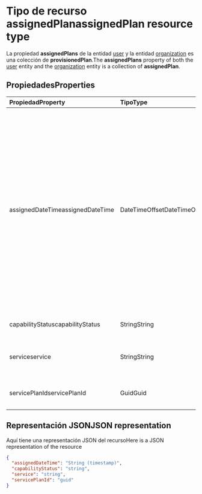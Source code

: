 # <a name="assignedplan-resource-type"></a><span data-ttu-id="9805a-101">Tipo de recurso assignedPlan</span><span class="sxs-lookup"><span data-stu-id="9805a-101">assignedPlan resource type</span></span>

<span data-ttu-id="9805a-102">La propiedad **assignedPlans** de la entidad [user](user.md) y la entidad [organization](organization.md) es una colección de **provisionedPlan**.</span><span class="sxs-lookup"><span data-stu-id="9805a-102">The **assignedPlans** property of both the [user](user.md) entity and the [organization](organization.md) entity is a collection of **assignedPlan**.</span></span>


## <a name="properties"></a><span data-ttu-id="9805a-103">Propiedades</span><span class="sxs-lookup"><span data-stu-id="9805a-103">Properties</span></span>
| <span data-ttu-id="9805a-104">Propiedad</span><span class="sxs-lookup"><span data-stu-id="9805a-104">Property</span></span>     | <span data-ttu-id="9805a-105">Tipo</span><span class="sxs-lookup"><span data-stu-id="9805a-105">Type</span></span>   |<span data-ttu-id="9805a-106">Descripción</span><span class="sxs-lookup"><span data-stu-id="9805a-106">Description</span></span>|
|:---------------|:--------|:----------|
|<span data-ttu-id="9805a-107">assignedDateTime</span><span class="sxs-lookup"><span data-stu-id="9805a-107">assignedDateTime</span></span>|<span data-ttu-id="9805a-108">DateTimeOffset</span><span class="sxs-lookup"><span data-stu-id="9805a-108">DateTimeOffset</span></span>|<span data-ttu-id="9805a-p101">Fecha y hora en que se asignó el plan; por ejemplo: 2013-01-02T19:32:30Z. El tipo de marca de tiempo representa la información de fecha y hora con el formato ISO 8601 y está siempre en hora UTC. Por ejemplo, la medianoche UTC del 1 de enero de 2014 sería así: `'2014-01-01T00:00:00Z'`</span><span class="sxs-lookup"><span data-stu-id="9805a-p101">The date and time at which the plan was assigned; for example: 2013-01-02T19:32:30Z. The Timestamp type represents date and time information using ISO 8601 format and is always in UTC time. For example, midnight UTC on Jan 1, 2014 would look like this: `'2014-01-01T00:00:00Z'`</span></span>|
|<span data-ttu-id="9805a-112">capabilityStatus</span><span class="sxs-lookup"><span data-stu-id="9805a-112">capabilityStatus</span></span>|<span data-ttu-id="9805a-113">String</span><span class="sxs-lookup"><span data-stu-id="9805a-113">String</span></span>|<span data-ttu-id="9805a-114">Por ejemplo, "Habilitado".</span><span class="sxs-lookup"><span data-stu-id="9805a-114">For example, “Enabled”.</span></span>|
|<span data-ttu-id="9805a-115">service</span><span class="sxs-lookup"><span data-stu-id="9805a-115">service</span></span>|<span data-ttu-id="9805a-116">String</span><span class="sxs-lookup"><span data-stu-id="9805a-116">String</span></span>|<span data-ttu-id="9805a-117">Nombre del servicio; por ejemplo, "Exchange".</span><span class="sxs-lookup"><span data-stu-id="9805a-117">The name of the service; for example, “Exchange”.</span></span>|
|<span data-ttu-id="9805a-118">servicePlanId</span><span class="sxs-lookup"><span data-stu-id="9805a-118">servicePlanId</span></span>|<span data-ttu-id="9805a-119">Guid</span><span class="sxs-lookup"><span data-stu-id="9805a-119">Guid</span></span>|<span data-ttu-id="9805a-120">GUID que identifica el plan de servicio.</span><span class="sxs-lookup"><span data-stu-id="9805a-120">A GUID that identifies the service plan.</span></span>|

## <a name="json-representation"></a><span data-ttu-id="9805a-121">Representación JSON</span><span class="sxs-lookup"><span data-stu-id="9805a-121">JSON representation</span></span>

<span data-ttu-id="9805a-122">Aquí tiene una representación JSON del recurso</span><span class="sxs-lookup"><span data-stu-id="9805a-122">Here is a JSON representation of the resource</span></span>

<!-- {
  "blockType": "resource",
  "optionalProperties": [

  ],
  "@odata.type": "microsoft.graph.assignedPlan"
}-->

```json
{
  "assignedDateTime": "String (timestamp)",
  "capabilityStatus": "string",
  "service": "string",
  "servicePlanId": "guid"
}

```

<!-- uuid: 8fcb5dbc-d5aa-4681-8e31-b001d5168d79
2015-10-25 14:57:30 UTC -->
<!-- {
  "type": "#page.annotation",
  "description": "assignedPlan resource",
  "keywords": "",
  "section": "documentation",
  "tocPath": ""
}-->
